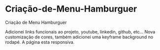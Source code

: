 # Criação-de-Menu-Hamburguer
Criação de Menu Hamburguer 

Adicionei links funcionais ao projeto, youtube, linkedin, github, etc... 
Nova customização de cores, também adicionei uma keyframe background no rodapé.
A página esta responsiva.
